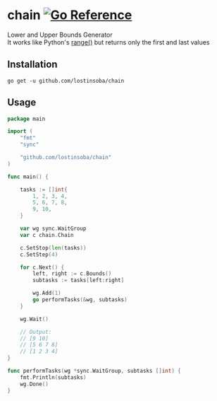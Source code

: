 # chain [![Go Reference](https://pkg.go.dev/badge/github.com/lostinsoba/chain.svg)](https://pkg.go.dev/github.com/lostinsoba/chain)

Lower and Upper Bounds Generator  
It works like Python's [range()](https://docs.python.org/3/library/stdtypes.html#range) but returns only the first and last values

## Installation

```shell
go get -u github.com/lostinsoba/chain
```

## Usage

```go
package main

import (
	"fmt"
	"sync"

	"github.com/lostinsoba/chain"
)

func main() {

	tasks := []int{
		1, 2, 3, 4,
		5, 6, 7, 8,
		9, 10,
	}

	var wg sync.WaitGroup
	var c chain.Chain

	c.SetStop(len(tasks))
	c.SetStep(4)

	for c.Next() {
		left, right := c.Bounds()
		subtasks := tasks[left:right]

		wg.Add(1)
		go performTasks(&wg, subtasks)
	}

	wg.Wait()

	// Output:
	// [9 10]
	// [5 6 7 8]
	// [1 2 3 4]
}

func performTasks(wg *sync.WaitGroup, subtasks []int) {
	fmt.Println(subtasks)
	wg.Done()
}
```